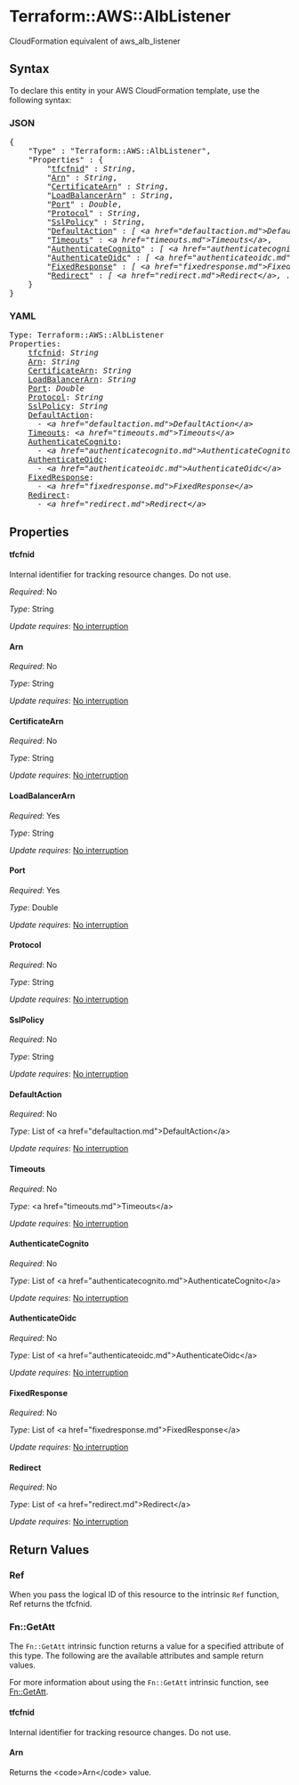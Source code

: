 # Terraform::AWS::AlbListener

CloudFormation equivalent of aws_alb_listener

## Syntax

To declare this entity in your AWS CloudFormation template, use the following syntax:

### JSON

<pre>
{
    "Type" : "Terraform::AWS::AlbListener",
    "Properties" : {
        "<a href="#tfcfnid" title="tfcfnid">tfcfnid</a>" : <i>String</i>,
        "<a href="#arn" title="Arn">Arn</a>" : <i>String</i>,
        "<a href="#certificatearn" title="CertificateArn">CertificateArn</a>" : <i>String</i>,
        "<a href="#loadbalancerarn" title="LoadBalancerArn">LoadBalancerArn</a>" : <i>String</i>,
        "<a href="#port" title="Port">Port</a>" : <i>Double</i>,
        "<a href="#protocol" title="Protocol">Protocol</a>" : <i>String</i>,
        "<a href="#sslpolicy" title="SslPolicy">SslPolicy</a>" : <i>String</i>,
        "<a href="#defaultaction" title="DefaultAction">DefaultAction</a>" : <i>[ &lt;a href=&#34;defaultaction.md&#34;&gt;DefaultAction&lt;/a&gt;, ... ]</i>,
        "<a href="#timeouts" title="Timeouts">Timeouts</a>" : <i>&lt;a href=&#34;timeouts.md&#34;&gt;Timeouts&lt;/a&gt;</i>,
        "<a href="#authenticatecognito" title="AuthenticateCognito">AuthenticateCognito</a>" : <i>[ &lt;a href=&#34;authenticatecognito.md&#34;&gt;AuthenticateCognito&lt;/a&gt;, ... ]</i>,
        "<a href="#authenticateoidc" title="AuthenticateOidc">AuthenticateOidc</a>" : <i>[ &lt;a href=&#34;authenticateoidc.md&#34;&gt;AuthenticateOidc&lt;/a&gt;, ... ]</i>,
        "<a href="#fixedresponse" title="FixedResponse">FixedResponse</a>" : <i>[ &lt;a href=&#34;fixedresponse.md&#34;&gt;FixedResponse&lt;/a&gt;, ... ]</i>,
        "<a href="#redirect" title="Redirect">Redirect</a>" : <i>[ &lt;a href=&#34;redirect.md&#34;&gt;Redirect&lt;/a&gt;, ... ]</i>
    }
}
</pre>

### YAML

<pre>
Type: Terraform::AWS::AlbListener
Properties:
    <a href="#tfcfnid" title="tfcfnid">tfcfnid</a>: <i>String</i>
    <a href="#arn" title="Arn">Arn</a>: <i>String</i>
    <a href="#certificatearn" title="CertificateArn">CertificateArn</a>: <i>String</i>
    <a href="#loadbalancerarn" title="LoadBalancerArn">LoadBalancerArn</a>: <i>String</i>
    <a href="#port" title="Port">Port</a>: <i>Double</i>
    <a href="#protocol" title="Protocol">Protocol</a>: <i>String</i>
    <a href="#sslpolicy" title="SslPolicy">SslPolicy</a>: <i>String</i>
    <a href="#defaultaction" title="DefaultAction">DefaultAction</a>: <i>
      - &lt;a href=&#34;defaultaction.md&#34;&gt;DefaultAction&lt;/a&gt;</i>
    <a href="#timeouts" title="Timeouts">Timeouts</a>: <i>&lt;a href=&#34;timeouts.md&#34;&gt;Timeouts&lt;/a&gt;</i>
    <a href="#authenticatecognito" title="AuthenticateCognito">AuthenticateCognito</a>: <i>
      - &lt;a href=&#34;authenticatecognito.md&#34;&gt;AuthenticateCognito&lt;/a&gt;</i>
    <a href="#authenticateoidc" title="AuthenticateOidc">AuthenticateOidc</a>: <i>
      - &lt;a href=&#34;authenticateoidc.md&#34;&gt;AuthenticateOidc&lt;/a&gt;</i>
    <a href="#fixedresponse" title="FixedResponse">FixedResponse</a>: <i>
      - &lt;a href=&#34;fixedresponse.md&#34;&gt;FixedResponse&lt;/a&gt;</i>
    <a href="#redirect" title="Redirect">Redirect</a>: <i>
      - &lt;a href=&#34;redirect.md&#34;&gt;Redirect&lt;/a&gt;</i>
</pre>

## Properties

#### tfcfnid

Internal identifier for tracking resource changes. Do not use.

_Required_: No

_Type_: String

_Update requires_: [No interruption](https://docs.aws.amazon.com/AWSCloudFormation/latest/UserGuide/using-cfn-updating-stacks-update-behaviors.html#update-no-interrupt)

#### Arn

_Required_: No

_Type_: String

_Update requires_: [No interruption](https://docs.aws.amazon.com/AWSCloudFormation/latest/UserGuide/using-cfn-updating-stacks-update-behaviors.html#update-no-interrupt)

#### CertificateArn

_Required_: No

_Type_: String

_Update requires_: [No interruption](https://docs.aws.amazon.com/AWSCloudFormation/latest/UserGuide/using-cfn-updating-stacks-update-behaviors.html#update-no-interrupt)

#### LoadBalancerArn

_Required_: Yes

_Type_: String

_Update requires_: [No interruption](https://docs.aws.amazon.com/AWSCloudFormation/latest/UserGuide/using-cfn-updating-stacks-update-behaviors.html#update-no-interrupt)

#### Port

_Required_: Yes

_Type_: Double

_Update requires_: [No interruption](https://docs.aws.amazon.com/AWSCloudFormation/latest/UserGuide/using-cfn-updating-stacks-update-behaviors.html#update-no-interrupt)

#### Protocol

_Required_: No

_Type_: String

_Update requires_: [No interruption](https://docs.aws.amazon.com/AWSCloudFormation/latest/UserGuide/using-cfn-updating-stacks-update-behaviors.html#update-no-interrupt)

#### SslPolicy

_Required_: No

_Type_: String

_Update requires_: [No interruption](https://docs.aws.amazon.com/AWSCloudFormation/latest/UserGuide/using-cfn-updating-stacks-update-behaviors.html#update-no-interrupt)

#### DefaultAction

_Required_: No

_Type_: List of &lt;a href=&#34;defaultaction.md&#34;&gt;DefaultAction&lt;/a&gt;

_Update requires_: [No interruption](https://docs.aws.amazon.com/AWSCloudFormation/latest/UserGuide/using-cfn-updating-stacks-update-behaviors.html#update-no-interrupt)

#### Timeouts

_Required_: No

_Type_: &lt;a href=&#34;timeouts.md&#34;&gt;Timeouts&lt;/a&gt;

_Update requires_: [No interruption](https://docs.aws.amazon.com/AWSCloudFormation/latest/UserGuide/using-cfn-updating-stacks-update-behaviors.html#update-no-interrupt)

#### AuthenticateCognito

_Required_: No

_Type_: List of &lt;a href=&#34;authenticatecognito.md&#34;&gt;AuthenticateCognito&lt;/a&gt;

_Update requires_: [No interruption](https://docs.aws.amazon.com/AWSCloudFormation/latest/UserGuide/using-cfn-updating-stacks-update-behaviors.html#update-no-interrupt)

#### AuthenticateOidc

_Required_: No

_Type_: List of &lt;a href=&#34;authenticateoidc.md&#34;&gt;AuthenticateOidc&lt;/a&gt;

_Update requires_: [No interruption](https://docs.aws.amazon.com/AWSCloudFormation/latest/UserGuide/using-cfn-updating-stacks-update-behaviors.html#update-no-interrupt)

#### FixedResponse

_Required_: No

_Type_: List of &lt;a href=&#34;fixedresponse.md&#34;&gt;FixedResponse&lt;/a&gt;

_Update requires_: [No interruption](https://docs.aws.amazon.com/AWSCloudFormation/latest/UserGuide/using-cfn-updating-stacks-update-behaviors.html#update-no-interrupt)

#### Redirect

_Required_: No

_Type_: List of &lt;a href=&#34;redirect.md&#34;&gt;Redirect&lt;/a&gt;

_Update requires_: [No interruption](https://docs.aws.amazon.com/AWSCloudFormation/latest/UserGuide/using-cfn-updating-stacks-update-behaviors.html#update-no-interrupt)

## Return Values

### Ref

When you pass the logical ID of this resource to the intrinsic `Ref` function, Ref returns the tfcfnid.

### Fn::GetAtt

The `Fn::GetAtt` intrinsic function returns a value for a specified attribute of this type. The following are the available attributes and sample return values.

For more information about using the `Fn::GetAtt` intrinsic function, see [Fn::GetAtt](https://docs.aws.amazon.com/AWSCloudFormation/latest/UserGuide/intrinsic-function-reference-getatt.html).

#### tfcfnid

Internal identifier for tracking resource changes. Do not use.

#### Arn

Returns the &lt;code&gt;Arn&lt;/code&gt; value.

